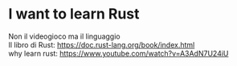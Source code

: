 # I want to learn Rust
Non il videogioco ma il linguaggio </br>
Il libro di Rust: https://doc.rust-lang.org/book/index.html </br>
why learn rust: https://www.youtube.com/watch?v=A3AdN7U24iU
